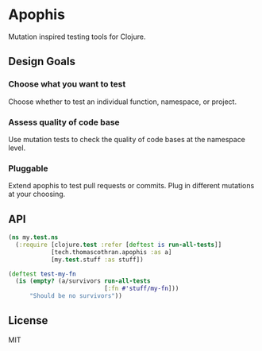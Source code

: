 # Apophis

Mutation inspired testing tools for Clojure.

## Design Goals

### Choose what you want to test

Choose whether to test an individual function, namespace, or project.

### Assess quality of code base

Use mutation tests to check the quality of code bases at the namespace level.

### Pluggable

Extend apophis to test pull requests or commits. Plug in different mutations at your choosing.

## API

```clojure
(ns my.test.ns
  (:require [clojure.test :refer [deftest is run-all-tests]]
            [tech.thomascothran.apophis :as a]
            [my.test.stuff :as stuff])

(deftest test-my-fn
  (is (empty? (a/survivors run-all-tests
                           [:fn #'stuff/my-fn]))
      "Should be no survivors"))
```

## License

MIT

